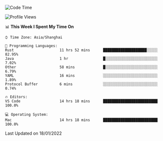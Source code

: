 <!--START_SECTION:waka-->
![Code Time](http://img.shields.io/badge/Code%20Time-920%20hrs%2053%20mins-blue)

![Profile Views](http://img.shields.io/badge/Profile%20Views-4-blue)

📊 **This Week I Spent My Time On** 

```text
⌚︎ Time Zone: Asia/Shanghai

💬 Programming Languages: 
Rust                     11 hrs 52 mins      ████████████████████░░░░░   82.95% 
Java                     1 hr                █░░░░░░░░░░░░░░░░░░░░░░░░   7.02% 
Other                    58 mins             █░░░░░░░░░░░░░░░░░░░░░░░░   6.79% 
YAML                     16 mins             ░░░░░░░░░░░░░░░░░░░░░░░░░   1.89% 
Protocol Buffer          6 mins              ░░░░░░░░░░░░░░░░░░░░░░░░░   0.74%

🔥 Editors: 
VS Code                  14 hrs 18 mins      █████████████████████████   100.0%

💻 Operating System: 
Mac                      14 hrs 18 mins      █████████████████████████   100.0%

```


 Last Updated on 18/01/2022
<!--END_SECTION:waka-->
